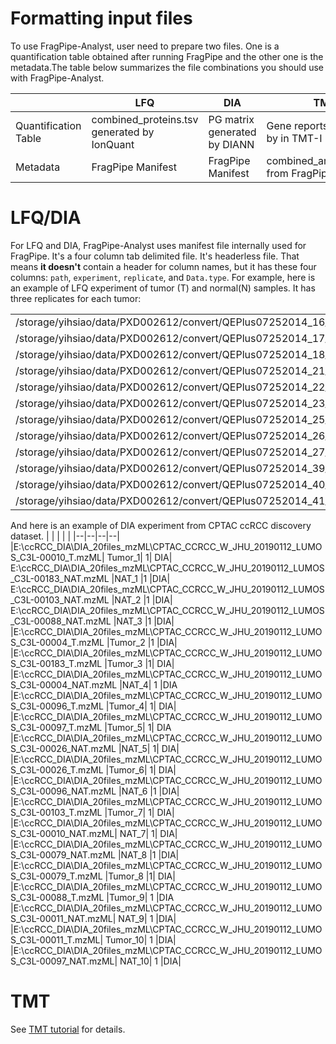 # Formatting input files

To use FragPipe-Analyst, user need to prepare two files. One is a quantification table obtained after running FragPipe and the other one is the metadata.The table below summarizes the file combinations you should use with FragPipe-Analyst.

|                      | LFQ                                       |   DIA    |  TMT    |
| ---------------------|-------------------------------------------|----------|---------|
| Quantification Table |combined_proteins.tsv generated by IonQuant|PG matrix generated by DIANN |Gene reports generated by in TMT-I|
| Metadata   |  FragPipe Manifest | FragPipe Manifest | combined_annotation.txt from FragPipe|

# LFQ/DIA

For LFQ and DIA, FragPipe-Analyst uses manifest file internally used for FragPipe. It's a four column tab delimited file. It's headerless file. That means **it doesn't** contain a header for column names, but it has these four columns: `path`, `experiment`, `replicate`, and `Data.type`. For example, here is an example of LFQ experiment of tumor (T) and normal(N) samples. It has three replicates for each tumor:

|  |  |  |  |
|--|--|--|--|
|/storage/yihsiao/data/PXD002612/convert/QEPlus07252014_16_37N_1_140729074952.mzML	|N_37	|1	|DDA|
|/storage/yihsiao/data/PXD002612/convert/QEPlus07252014_17_37N_2_140729101310.mzML	|N_37	|2	|DDA|
|/storage/yihsiao/data/PXD002612/convert/QEPlus07252014_18_37N_3_140729122909.mzML	|N_37  |3	|DDA|
|/storage/yihsiao/data/PXD002612/convert/QEPlus07252014_21_12T_1_140729160716.mzML	|T_12 |1	|DDA|
|/storage/yihsiao/data/PXD002612/convert/QEPlus07252014_22_12T_2_140729182320.mzML	|T_12	|2	|DDA|
|/storage/yihsiao/data/PXD002612/convert/QEPlus07252014_23_12T_3_140729203924.mzML	|T_12	|3	|DDA|
/storage/yihsiao/data/PXD002612/convert/QEPlus07252014_25_27N_1_140730001730.mzML	|N_27	|1	|DDA|
/storage/yihsiao/data/PXD002612/convert/QEPlus07252014_26_27N_2_140730023333.mzML	|N_27	|2	|DDA|
/storage/yihsiao/data/PXD002612/convert/QEPlus07252014_27_27N_3_140730044935.mzML	|N_27	|3	|DDA|
|/storage/yihsiao/data/PXD002612/convert/QEPlus07252014_39_3T_1.mzML	|T_3	|1	|DDA|
|/storage/yihsiao/data/PXD002612/convert/QEPlus07252014_40_3T_2.mzML	|T_3	|2	|DDA|
|/storage/yihsiao/data/PXD002612/convert/QEPlus07252014_41_3T_3.mzML	|T_3|	3	|DDA|

And here is an example of DIA experiment from CPTAC ccRCC discovery dataset.
|  |  |  |  |
|--|--|--|--|
|E:\ccRCC_DIA\DIA_20files_mzML\CPTAC_CCRCC_W_JHU_20190112_LUMOS_C3L-00010_T.mzML|	Tumor_1|	1|	DIA|
E:\ccRCC_DIA\DIA_20files_mzML\CPTAC_CCRCC_W_JHU_20190112_LUMOS_C3L-00183_NAT.mzML	|NAT_1	|1	|DIA|
E:\ccRCC_DIA\DIA_20files_mzML\CPTAC_CCRCC_W_JHU_20190112_LUMOS_C3L-00103_NAT.mzML	|NAT_2	|1	|DIA|
E:\ccRCC_DIA\DIA_20files_mzML\CPTAC_CCRCC_W_JHU_20190112_LUMOS_C3L-00088_NAT.mzML	|NAT_3	|1	|DIA|
|E:\ccRCC_DIA\DIA_20files_mzML\CPTAC_CCRCC_W_JHU_20190112_LUMOS_C3L-00004_T.mzML	|Tumor_2	|1	|DIA|
|E:\ccRCC_DIA\DIA_20files_mzML\CPTAC_CCRCC_W_JHU_20190112_LUMOS_C3L-00183_T.mzML	|Tumor_3	|1|	DIA|
|E:\ccRCC_DIA\DIA_20files_mzML\CPTAC_CCRCC_W_JHU_20190112_LUMOS_C3L-00004_NAT.mzML	|NAT_4|	1	|DIA
|E:\ccRCC_DIA\DIA_20files_mzML\CPTAC_CCRCC_W_JHU_20190112_LUMOS_C3L-00096_T.mzML	|Tumor_4|	1|	DIA|
|E:\ccRCC_DIA\DIA_20files_mzML\CPTAC_CCRCC_W_JHU_20190112_LUMOS_C3L-00097_T.mzML	|Tumor_5|	1|	DIA
|E:\ccRCC_DIA\DIA_20files_mzML\CPTAC_CCRCC_W_JHU_20190112_LUMOS_C3L-00026_NAT.mzML	|NAT_5|	1|	DIA|
|E:\ccRCC_DIA\DIA_20files_mzML\CPTAC_CCRCC_W_JHU_20190112_LUMOS_C3L-00026_T.mzML	|Tumor_6|	1|	DIA|
|E:\ccRCC_DIA\DIA_20files_mzML\CPTAC_CCRCC_W_JHU_20190112_LUMOS_C3L-00096_NAT.mzML	|NAT_6	|1	|DIA|
|E:\ccRCC_DIA\DIA_20files_mzML\CPTAC_CCRCC_W_JHU_20190112_LUMOS_C3L-00103_T.mzML	|Tumor_7|	1|	DIA|
|E:\ccRCC_DIA\DIA_20files_mzML\CPTAC_CCRCC_W_JHU_20190112_LUMOS_C3L-00010_NAT.mzML|	NAT_7|	1|	DIA|
|E:\ccRCC_DIA\DIA_20files_mzML\CPTAC_CCRCC_W_JHU_20190112_LUMOS_C3L-00079_NAT.mzML	|NAT_8	|1	|DIA|
|E:\ccRCC_DIA\DIA_20files_mzML\CPTAC_CCRCC_W_JHU_20190112_LUMOS_C3L-00079_T.mzML	|Tumor_8	|1|	DIA|
|E:\ccRCC_DIA\DIA_20files_mzML\CPTAC_CCRCC_W_JHU_20190112_LUMOS_C3L-00088_T.mzML	|Tumor_9|	1	|DIA
|E:\ccRCC_DIA\DIA_20files_mzML\CPTAC_CCRCC_W_JHU_20190112_LUMOS_C3L-00011_NAT.mzML|	NAT_9|	1	|DIA|
|E:\ccRCC_DIA\DIA_20files_mzML\CPTAC_CCRCC_W_JHU_20190112_LUMOS_C3L-00011_T.mzML|	Tumor_10|	1	|DIA|
|E:\ccRCC_DIA\DIA_20files_mzML\CPTAC_CCRCC_W_JHU_20190112_LUMOS_C3L-00097_NAT.mzML|	NAT_10|	1	|DIA|


# TMT
See [TMT tutorial](TMT-Tutorial) for details.